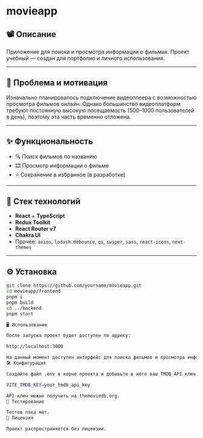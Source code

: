 # movieapp

## 📽️ Описание

Приложение для поиска и просмотра информации о фильмах. Проект учебный — создан для портфолио и личного использования.

---

## 🤔 Проблема и мотивация

Изначально планировалось подключение видеоплеера с возможностью просмотра фильмов онлайн. Однако большинство видеоплатформ требуют постоянную высокую посещаемость (500–1000 пользователей в день), поэтому эта часть временно отложена.

---

## ✨ Функциональность

- 🔍 Поиск фильмов по названию  
- 🎞️ Просмотр информации о фильме  
- ⭐ Сохранение в избранное (в разработке)

---

## 🧰 Стек технологий

- **React** + **TypeScript**
- **Redux Toolkit**
- **React Router v7**
- **Chakra UI**
- Прочее: `axios`, `lodash.debounce`, `qs`, `swiper`, `sass`, `react-icons`, `next-themes`

---

## ⚙️ Установка

```bash
git clone https://github.com/yourname/movieapp.git
cd movieapp/frontend
pnpm i
pnpm build
cd ../backend
pnpm start

🖥️ Использование

После запуска проект будет доступен по адресу:

http://localhost:3000

На данный момент доступен интерфейс для поиска фильмов и просмотра информации о них. Бэкенд находится в разработке.
🛠️ Конфигурация

Создайте файл .env в корне проекта и добавьте в него ваш TMDB API ключ:

VITE_TMDB_KEY=your_tmdb_api_key

API‑ключ можно получить на themoviedb.org.
🧪 Тестирование

Тестов пока нет.
📄 Лицензия

Проект распространяется без лицензии.

